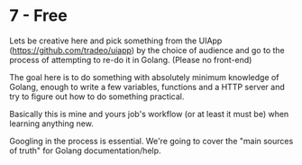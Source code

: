 # 7 - Free

Lets be creative here and pick something from the UIApp (https://github.com/tradeo/uiapp)
by the choice of audience and go to the process of attempting to re-do it in Golang.
(Please no front-end)

The goal here is to do something with absolutely minimum knowledge of Golang,
enough to write a few variables, functions and a HTTP server and try 
to figure out how to do something practical.


Basically this is mine and yours job's workflow (or at least it must be)
when learning anything new.


Googling in the process is essential.
We're going to cover the "main sources of truth" for Golang documentation/help.
